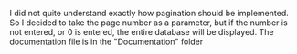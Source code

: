 I did not quite understand exactly how pagination should be implemented.
So I decided to take the page number as a parameter, but if the number is not entered, or 0 is entered, the entire database will be displayed.
The documentation file is in the "Documentation" folder
